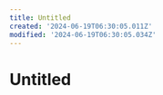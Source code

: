 ```yaml
---
title: Untitled
created: '2024-06-19T06:30:05.011Z'
modified: '2024-06-19T06:30:05.034Z'
---
```


# Untitled

